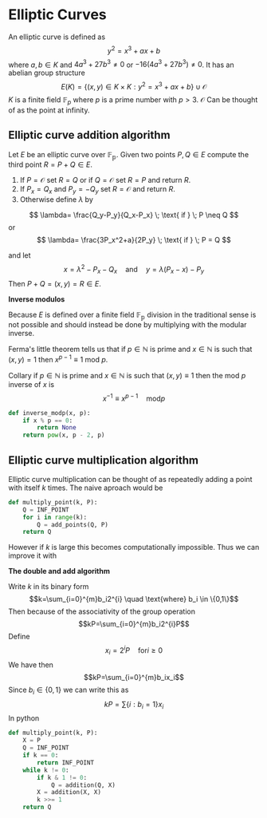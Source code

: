 # Elliptic Curves
An elliptic curve is defined as
$$y^2 = x^3 + ax + b$$
where $a, b \in K$ and $4a^3 + 27b^3 \neq 0$ or $-16(4a^3 + 27b^3) \neq 0$. It has an abelian group structure
$$E(K)=\{(x,y)\in K\times K:y^2=x^3+ax+b\} \cup  \mathcal{O}$$
$K$ is a finite field $\mathbb{F}_p$ where $p$ is a prime number with $p > 3$. $\mathcal{O}$ Can be thought of as the point at infinity.

## Elliptic curve addition algorithm
Let $E$ be an elliptic curve over $\mathbb{F_p}$. Given two points $P,Q \in E$ compute the third point $R = P + Q \in E$.
1. If $P = \mathcal{O}$ set $R = Q$ or if $Q = \mathcal{O}$ set $R=P$ and return $R$.
2. If $P_x = Q_x$ and $P_y=-Q_y$ set $R=\mathcal{O}$ and return $R$.
3. Otherwise define $\lambda$ by 

$$
\lambda= \frac{Q_y-P_y}{Q_x-P_x} \; \text{ if } \; P \neq Q
$$
or
$$
\lambda= \frac{3P_x^2+a}{2P_y} \; \text{ if } \; P = Q
$$

and let
$$x=\lambda ^2 - P_x - Q_x \quad \text{and} \quad y=\lambda(P_x-x)-P_y$$
Then $P+Q=(x,y)=R \in E$.

<b>Inverse modulos</b>

Because $E$ is defined over a finite field $\mathbb{F_p}$ division in the traditional sense is not possible and should instead be done by multiplying with the modular inverse.

Ferma's little theorem tells us that if $p \in \mathbb{N}$ is prime and $x\in\mathbb{N}$ is such that $(x,y)=1$ then $x^{p-1} \equiv 1$ mod $p$.

Collary if $p\in\mathbb{N}$ is prime and $x\in\mathbb{N}$ is such that $(x,y)\equiv 1$ then the mod $p$ inverse of $x$ is
$$x^{-1}\equiv x^{p-1} \quad \text{mod} p$$

```python
def inverse_modp(x, p):
	if x % p == 0:
		return None
	return pow(x, p - 2, p)
```

## Elliptic curve multiplication algorithm
Elliptic curve multiplication can be thought of as repeatedly adding a point with itself $k$ times. The naive aproach would be
```python
def multiply_point(k, P):
	Q = INF_POINT
	for i in range(k):
		Q = add_points(Q, P)
	return Q
```
However if $k$ is large this becomes computationally impossible. Thus we can improve it with

<b>The double and add algorithm</b>

Write $k$ in its binary form
$$k=\sum_{i=0}^{m}b_i2^{i} \quad \text{where} b_i \in \{0,1\}$$
Then because of the associativity of the group operation
$$kP=\sum_{i=0}^{m}b_i2^{i}P$$
Define
$$x_i=2^iP\quad\text{for}i\geq 0$$
We have then
$$kP=\sum_{i=0}^{m}b_ix_i$$
Since $b_i\in\{0,1\}$ we can write this as
$$kP=\sum \{i:b_i=1\}x_i$$
In python
```python
def multiply_point(k, P):
	X = P
	Q = INF_POINT
	if k == 0:
		return INF_POINT
	while k != 0:
		if k & 1 != 0:
			Q = addition(Q, X)
		X = addition(X, X)
		k >>= 1
	return Q
```
